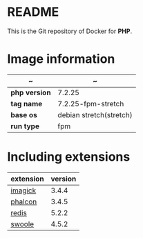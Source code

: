 README
=====

This is the Git repository of Docker for **PHP**.

# Image information

| ~ | ~ |
| ----------- | ----------- |
| **php version** | 7.2.25 |
| **tag name**    | 7.2.25-fpm-stretch |
| **base os**     | debian stretch(stretch) |
| **run type**    | fpm    |

# Including extensions

| extension | version |
| ----------- | --------- |
|[imagick](https://pecl.php.net/package/imagick) | 3.4.4 |
|[phalcon](https://pecl.php.net/package/phalcon) | 3.4.5 |
|[redis](https://pecl.php.net/package/redis)     | 5.2.2 |
|[swoole](https://pecl.php.net/package/swoole)   | 4.5.2 |

